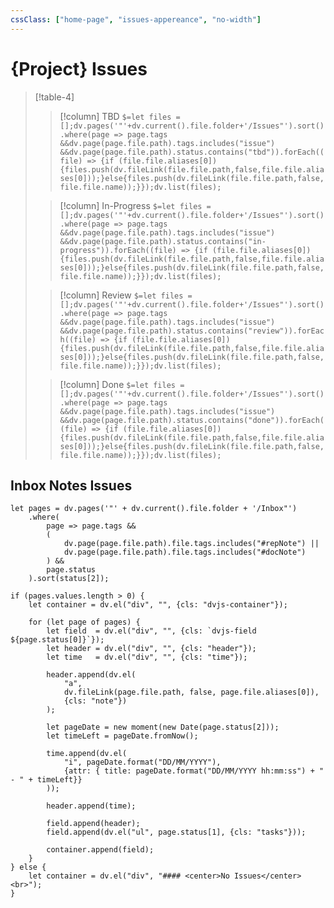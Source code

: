 ```yaml
---
cssClass: ["home-page", "issues-appereance", "no-width"]
---
```


# {Project} Issues

> [!table-4]
> 
> > [!column] TBD
> > `$=let files = [];dv.pages('"'+dv.current().file.folder+'/Issues"').sort().where(page => page.tags &&dv.page(page.file.path).tags.includes("issue") &&dv.page(page.file.path).status.contains("tbd")).forEach((file) => {if (file.file.aliases[0]) {files.push(dv.fileLink(file.file.path,false,file.file.aliases[0]));}else{files.push(dv.fileLink(file.file.path,false,file.file.name));}});dv.list(files);`
> 
> > [!column] In-Progress
> > `$=let files = [];dv.pages('"'+dv.current().file.folder+'/Issues"').sort().where(page => page.tags &&dv.page(page.file.path).tags.includes("issue") &&dv.page(page.file.path).status.contains("in-progress")).forEach((file) => {if (file.file.aliases[0]) {files.push(dv.fileLink(file.file.path,false,file.file.aliases[0]));}else{files.push(dv.fileLink(file.file.path,false,file.file.name));}});dv.list(files);`
>
> > [!column] Review
> > `$=let files = [];dv.pages('"'+dv.current().file.folder+'/Issues"').sort().where(page => page.tags &&dv.page(page.file.path).tags.includes("issue") &&dv.page(page.file.path).status.contains("review")).forEach((file) => {if (file.file.aliases[0]) {files.push(dv.fileLink(file.file.path,false,file.file.aliases[0]));}else{files.push(dv.fileLink(file.file.path,false,file.file.name));}});dv.list(files);`
> 
> > [!column] Done
> > `$=let files = [];dv.pages('"'+dv.current().file.folder+'/Issues"').sort().where(page => page.tags &&dv.page(page.file.path).tags.includes("issue") &&dv.page(page.file.path).status.contains("done")).forEach((file) => {if (file.file.aliases[0]) {files.push(dv.fileLink(file.file.path,false,file.file.aliases[0]));}else{files.push(dv.fileLink(file.file.path,false,file.file.name));}});dv.list(files);`

## Inbox Notes Issues

```dataviewjs
let pages = dv.pages('"' + dv.current().file.folder + '/Inbox"')
	.where(
		page => page.tags && 
		(
			dv.page(page.file.path).file.tags.includes("#repNote") || 
			dv.page(page.file.path).file.tags.includes("#docNote")
		) &&
		page.status
	).sort(status[2]);

if (pages.values.length > 0) {
	let container = dv.el("div", "", {cls: "dvjs-container"});
	
	for (let page of pages) {
		let field  = dv.el("div", "", {cls: `dvjs-field ${page.status[0]}`});
		let header = dv.el("div", "", {cls: "header"});
		let time   = dv.el("div", "", {cls: "time"});
	
		header.append(dv.el(
			"a",
			dv.fileLink(page.file.path, false, page.file.aliases[0]),
			{cls: "note"})
		);
	
		let pageDate = new moment(new Date(page.status[2]));
		let timeLeft = pageDate.fromNow();
		
		time.append(dv.el(
			"i", pageDate.format("DD/MM/YYYY"),
			{attr: { title: pageDate.format("DD/MM/YYYY hh:mm:ss") + " - " + timeLeft}}
		));
	
		header.append(time);
	
		field.append(header);
		field.append(dv.el("ul", page.status[1], {cls: "tasks"}));
		
		container.append(field);
	}
} else {
	let container = dv.el("div", "#### <center>No Issues</center><br>");
}
```

